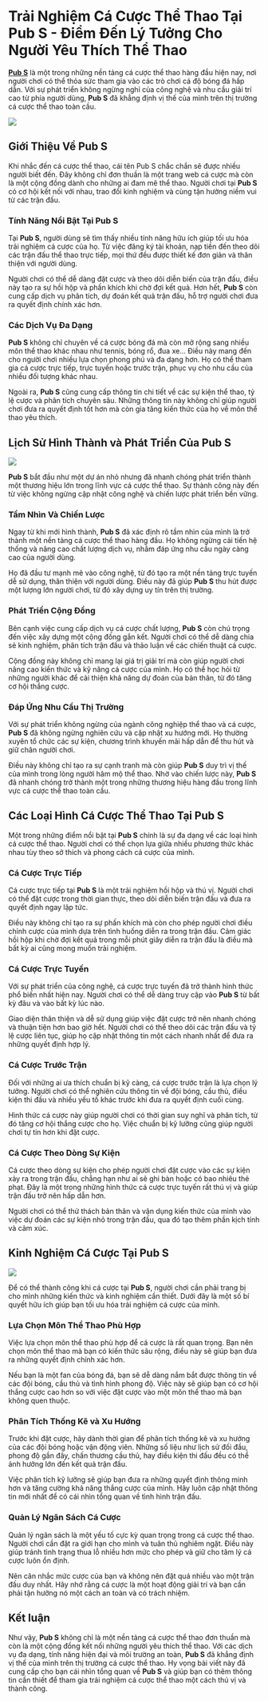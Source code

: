 <h1>Trải Nghiệm Cá Cược Thể Thao Tại Pub S - Điểm Đến Lý Tưởng Cho Người Yêu Thích Thể Thao</h1><p><strong><strong><a href="https://coastalbikingadventures.com/">Pub S</a></strong></strong> là một trong những nền tảng cá cược thể thao hàng đầu hiện nay, nơi người chơi có thể thỏa sức tham gia vào các trò chơi cá độ bóng đá hấp dẫn. Với sự phát triển không ngừng nghỉ của công nghệ và nhu cầu giải trí cao từ phía người dùng, <strong>Pub S</strong> đã khẳng định vị thế của mình trên thị trường cá cược thể thao toàn cầu.</p>
<p><img src="https://coastalbikingadventures.com/wp-content/uploads/2025/02/pub-s-4.jpg"></p>
<h2>Giới Thiệu Về Pub S</h2>
<p>Khi nhắc đến cá cược thể thao, cái tên Pub S chắc chắn sẽ được nhiều người biết đến. Đây không chỉ đơn thuần là một trang web cá cược mà còn là một cộng đồng dành cho những ai đam mê thể thao. Người chơi tại <strong>Pub S</strong> có cơ hội kết nối với nhau, trao đổi kinh nghiệm và cùng tận hưởng niềm vui từ các trận đấu.</p>
<h3>Tính Năng Nổi Bật Tại Pub S</h3>
<p>Tại <strong>Pub S</strong>, người dùng sẽ tìm thấy nhiều tính năng hữu ích giúp tối ưu hóa trải nghiệm cá cược của họ. Từ việc đăng ký tài khoản, nạp tiền đến theo dõi các trận đấu thể thao trực tiếp, mọi thứ đều được thiết kế đơn giản và thân thiện với người dùng.</p>
<p>Người chơi có thể dễ dàng đặt cược và theo dõi diễn biến của trận đấu, điều này tạo ra sự hồi hộp và phấn khích khi chờ đợi kết quả. Hơn hết, <strong>Pub S</strong> còn cung cấp dịch vụ phân tích, dự đoán kết quả trận đấu, hỗ trợ người chơi đưa ra quyết định chính xác hơn.</p>
<h3>Các Dịch Vụ Đa Dạng</h3>
<p><strong>Pub S</strong> không chỉ chuyên về cá cược bóng đá mà còn mở rộng sang nhiều môn thể thao khác nhau như tennis, bóng rổ, đua xe... Điều này mang đến cho người chơi nhiều lựa chọn phong phú và đa dạng hơn. Họ có thể tham gia cá cược trực tiếp, trực tuyến hoặc trước trận, phục vụ cho nhu cầu của nhiều đối tượng khác nhau.</p>
<p>Ngoài ra, <strong>Pub S</strong> cũng cung cấp thông tin chi tiết về các sự kiện thể thao, tỷ lệ cược và phân tích chuyên sâu. Những thông tin này không chỉ giúp người chơi đưa ra quyết định tốt hơn mà còn gia tăng kiến thức của họ về môn thể thao yêu thích.</p>
<h2>Lịch Sử Hình Thành và Phát Triển Của Pub S</h2>
<p><img src="https://coastalbikingadventures.com/wp-content/uploads/2025/02/pub-s-3.jpg"></p>
<p><strong>Pub S</strong> bắt đầu như một dự án nhỏ nhưng đã nhanh chóng phát triển thành một thương hiệu lớn trong lĩnh vực cá cược thể thao. Sự thành công này đến từ việc không ngừng cập nhật công nghệ và chiến lược phát triển bền vững.</p>
<h3>Tầm Nhìn Và Chiến Lược</h3>
<p>Ngay từ khi mới hình thành, <strong>Pub S</strong> đã xác định rõ tầm nhìn của mình là trở thành một nền tảng cá cược thể thao hàng đầu. Họ không ngừng cải tiến hệ thống và nâng cao chất lượng dịch vụ, nhằm đáp ứng nhu cầu ngày càng cao của người dùng.</p>
<p>Họ đã đầu tư mạnh mẽ vào công nghệ, từ đó tạo ra một nền tảng trực tuyến dễ sử dụng, thân thiện với người dùng. Điều này đã giúp <strong>Pub S</strong> thu hút được một lượng lớn người chơi, từ đó xây dựng uy tín trên thị trường.</p>
<h3>Phát Triển Cộng Đồng</h3>
<p>Bên cạnh việc cung cấp dịch vụ cá cược chất lượng, <strong>Pub S</strong> còn chú trọng đến việc xây dựng một cộng đồng gắn kết. Người chơi có thể dễ dàng chia sẻ kinh nghiệm, phân tích trận đấu và thảo luận về các chiến thuật cá cược.</p>
<p>Cộng đồng này không chỉ mang lại giá trị giải trí mà còn giúp người chơi nâng cao kiến thức và kỹ năng cá cược của mình. Họ có thể học hỏi từ những người khác để cải thiện khả năng dự đoán của bản thân, từ đó tăng cơ hội thắng cược.</p>
<h3>Đáp Ứng Nhu Cầu Thị Trường</h3>
<p>Với sự phát triển không ngừng của ngành công nghiệp thể thao và cá cược, <strong>Pub S</strong> đã không ngừng nghiên cứu và cập nhật xu hướng mới. Họ thường xuyên tổ chức các sự kiện, chương trình khuyến mãi hấp dẫn để thu hút và giữ chân người chơi.</p>
<p>Điều này không chỉ tạo ra sự cạnh tranh mà còn giúp <strong>Pub S</strong> duy trì vị thế của mình trong lòng người hâm mộ thể thao. Nhờ vào chiến lược này, <strong>Pub S</strong> đã nhanh chóng trở thành một trong những thương hiệu hàng đầu trong lĩnh vực cá cược thể thao toàn cầu.</p>
<h2>Các Loại Hình Cá Cược Thể Thao Tại Pub S</h2>
<p>Một trong những điểm nổi bật tại <strong>Pub S</strong> chính là sự đa dạng về các loại hình cá cược thể thao. Người chơi có thể chọn lựa giữa nhiều phương thức khác nhau tùy theo sở thích và phong cách cá cược của mình.</p>
<h3>Cá Cược Trực Tiếp</h3>
<p>Cá cược trực tiếp tại <strong>Pub S</strong> là một trải nghiệm hồi hộp và thú vị. Người chơi có thể đặt cược trong thời gian thực, theo dõi diễn biến trận đấu và đưa ra quyết định ngay lập tức.</p>
<p>Điều này không chỉ tạo ra sự phấn khích mà còn cho phép người chơi điều chỉnh cược của mình dựa trên tình huống diễn ra trong trận đấu. Cảm giác hồi hộp khi chờ đợi kết quả trong mỗi phút giây diễn ra trận đấu là điều mà bất kỳ ai cũng mong muốn trải nghiệm.</p>
<h3>Cá Cược Trực Tuyến</h3>
<p>Với sự phát triển của công nghệ, cá cược trực tuyến đã trở thành hình thức phổ biến nhất hiện nay. Người chơi có thể dễ dàng truy cập vào <strong>Pub S</strong> từ bất kỳ đâu và vào bất kỳ lúc nào.</p>
<p>Giao diện thân thiện và dễ sử dụng giúp việc đặt cược trở nên nhanh chóng và thuận tiện hơn bao giờ hết. Người chơi có thể theo dõi các trận đấu và tỷ lệ cược liên tục, giúp họ cập nhật thông tin một cách nhanh nhất để đưa ra những quyết định hợp lý.</p>
<h3>Cá Cược Trước Trận</h3>
<p>Đối với những ai ưa thích chuẩn bị kỹ càng, cá cược trước trận là lựa chọn lý tưởng. Người chơi có thể nghiên cứu thông tin về đội bóng, cầu thủ, điều kiện thi đấu và nhiều yếu tố khác trước khi đưa ra quyết định cuối cùng.</p>
<p>Hình thức cá cược này giúp người chơi có thời gian suy nghĩ và phân tích, từ đó tăng cơ hội thắng cược cho họ. Việc chuẩn bị kỹ lưỡng cũng giúp người chơi tự tin hơn khi đặt cược.</p>
<h3>Cá Cược Theo Dòng Sự Kiện</h3>
<p>Cá cược theo dòng sự kiện cho phép người chơi đặt cược vào các sự kiện xảy ra trong trận đấu, chẳng hạn như ai sẽ ghi bàn hoặc có bao nhiêu thẻ phạt. Đây là một trong những hình thức cá cược trực tuyến rất thú vị và giúp trận đấu trở nên hấp dẫn hơn.</p>
<p>Người chơi có thể thử thách bản thân và vận dụng kiến thức của mình vào việc dự đoán các sự kiện nhỏ trong trận đấu, qua đó tạo thêm phần kịch tính và cảm xúc.</p>
<h2>Kinh Nghiệm Cá Cược Tại Pub S</h2>
<p><img src="https://coastalbikingadventures.com/wp-content/uploads/2025/02/pub-s-2.jpg"></p>
<p>Để có thể thành công khi cá cược tại <strong>Pub S</strong>, người chơi cần phải trang bị cho mình những kiến thức và kinh nghiệm cần thiết. Dưới đây là một số bí quyết hữu ích giúp bạn tối ưu hóa trải nghiệm cá cược của mình.</p>
<h3>Lựa Chọn Môn Thể Thao Phù Hợp</h3>
<p>Việc lựa chọn môn thể thao phù hợp để cá cược là rất quan trọng. Bạn nên chọn môn thể thao mà bạn có kiến thức sâu rộng, điều này sẽ giúp bạn đưa ra những quyết định chính xác hơn.</p>
<p>Nếu bạn là một fan của bóng đá, bạn sẽ dễ dàng nắm bắt được thông tin về các đội bóng, cầu thủ và tình hình phong độ. Việc này sẽ giúp bạn có cơ hội thắng cược cao hơn so với việc đặt cược vào một môn thể thao mà bạn không quen thuộc.</p>
<h3>Phân Tích Thống Kê và Xu Hướng</h3>
<p>Trước khi đặt cược, hãy dành thời gian để phân tích thống kê và xu hướng của các đội bóng hoặc vận động viên. Những số liệu như lịch sử đối đầu, phong độ gần đây, chấn thương cầu thủ, hay điều kiện thi đấu đều có thể ảnh hưởng lớn đến kết quả trận đấu.</p>
<p>Việc phân tích kỹ lưỡng sẽ giúp bạn đưa ra những quyết định thông minh hơn và tăng cường khả năng thắng cược của mình. Hãy luôn cập nhật thông tin mới nhất để có cái nhìn tổng quan về tình hình trận đấu.</p>
<h3>Quản Lý Ngân Sách Cá Cược</h3>
<p>Quản lý ngân sách là một yếu tố cực kỳ quan trọng trong cá cược thể thao. Người chơi cần đặt ra giới hạn cho mình và tuân thủ nghiêm ngặt. Điều này giúp tránh tình trạng thua lỗ nhiều hơn mức cho phép và giữ cho tâm lý cá cược luôn ổn định.</p>
<p>Nên cân nhắc mức cược của bạn và không nên đặt quá nhiều vào một trận đấu duy nhất. Hãy nhớ rằng cá cược là một hoạt động giải trí và bạn cần phải tận hưởng nó một cách an toàn và có trách nhiệm.</p>
<h2>Kết luận</h2>
<p>Như vậy, <strong>Pub S</strong> không chỉ là một nền tảng cá cược thể thao đơn thuần mà còn là một cộng đồng kết nối những người yêu thích thể thao. Với các dịch vụ đa dạng, tính năng hiện đại và môi trường an toàn, <strong>Pub S</strong> đã khẳng định vị thế của mình trên thị trường cá cược thể thao. Hy vọng bài viết này đã cung cấp cho bạn cái nhìn tổng quan về <strong>Pub S</strong> và giúp bạn có thêm thông tin cần thiết để tham gia trải nghiệm cá cược thể thao một cách thú vị và thành công.</p>
